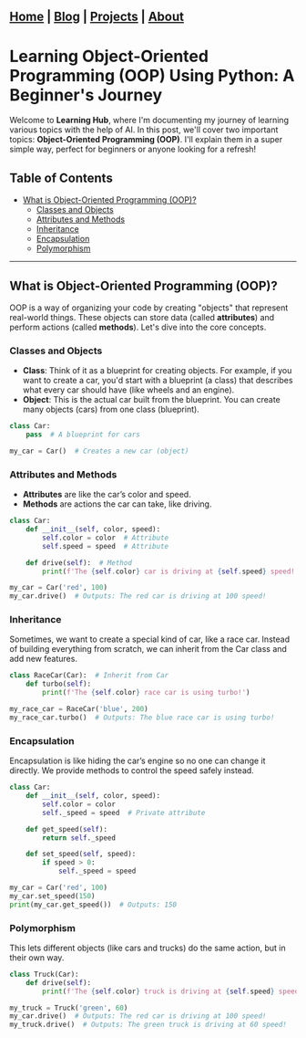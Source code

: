 [Home](index.md) | [Blog](blog.md) | [Projects](projects.md) | [About](about.md)
--- 

# Learning Object-Oriented Programming (OOP) Using Python: A Beginner's Journey

Welcome to **Learning Hub**, where I'm documenting my journey of learning various topics with the help of AI. In this post, we'll cover two important topics: **Object-Oriented Programming (OOP)**. I'll explain them in a super simple way, perfect for beginners or anyone looking for a refresh!

## Table of Contents
- [What is Object-Oriented Programming (OOP)?](#what-is-object-oriented-programming-oop)
  - [Classes and Objects](#classes-and-objects)
  - [Attributes and Methods](#attributes-and-methods)
  - [Inheritance](#inheritance)
  - [Encapsulation](#encapsulation)
  - [Polymorphism](#polymorphism)

---

## What is Object-Oriented Programming (OOP)?

OOP is a way of organizing your code by creating "objects" that represent real-world things. These objects can store data (called **attributes**) and perform actions (called **methods**). Let's dive into the core concepts.

### Classes and Objects
- **Class**: Think of it as a blueprint for creating objects. For example, if you want to create a car, you'd start with a blueprint (a class) that describes what every car should have (like wheels and an engine).
- **Object**: This is the actual car built from the blueprint. You can create many objects (cars) from one class (blueprint).

```python
class Car:
    pass  # A blueprint for cars

my_car = Car()  # Creates a new car (object)
```

### Attributes and Methods

- **Attributes** are like the car’s color and speed.
- **Methods** are actions the car can take, like driving.

```python
class Car:
    def __init__(self, color, speed):
        self.color = color  # Attribute
        self.speed = speed  # Attribute

    def drive(self):  # Method
        print(f'The {self.color} car is driving at {self.speed} speed!')

my_car = Car('red', 100)
my_car.drive()  # Outputs: The red car is driving at 100 speed!
```

### Inheritance

Sometimes, we want to create a special kind of car, like a race car. Instead of building everything from scratch, we can inherit from the Car class and add new features.

```python
class RaceCar(Car):  # Inherit from Car
    def turbo(self):
        print(f'The {self.color} race car is using turbo!')

my_race_car = RaceCar('blue', 200)
my_race_car.turbo()  # Outputs: The blue race car is using turbo!
```

### Encapsulation

Encapsulation is like hiding the car’s engine so no one can change it directly. We provide methods to control the speed safely instead.

```python
class Car:
    def __init__(self, color, speed):
        self.color = color
        self._speed = speed  # Private attribute

    def get_speed(self):
        return self._speed

    def set_speed(self, speed):
        if speed > 0:
            self._speed = speed

my_car = Car('red', 100)
my_car.set_speed(150)
print(my_car.get_speed())  # Outputs: 150
```

### Polymorphism

This lets different objects (like cars and trucks) do the same action, but in their own way.

```python
class Truck(Car):
    def drive(self):
        print(f'The {self.color} truck is driving at {self.speed} speed!')

my_truck = Truck('green', 60)
my_car.drive()  # Outputs: The red car is driving at 100 speed!
my_truck.drive()  # Outputs: The green truck is driving at 60 speed!
```
